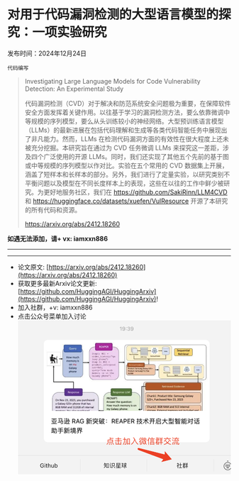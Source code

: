# 对用于代码漏洞检测的大型语言模型的探究：一项实验研究
发布时间：2024年12月24日

`代码编写`
> Investigating Large Language Models for Code Vulnerability Detection: An Experimental Study
>
> 代码漏洞检测（CVD）对于解决和防范系统安全问题极为重要，在保障软件安全方面发挥着关键作用。以往基于学习的漏洞检测方法，要么依靠微调中等规模的序列模型，要么从头训练较小的神经网络。大型预训练语言模型（LLMs）的最新进展在包括代码理解和生成等各类代码智能任务中展现出了非凡能力。然而，LLMs 在检测代码漏洞方面的有效性在很大程度上还未被充分挖掘。本研究旨在通过为 CVD 任务微调 LLMs 来探究这一差距，涉及四个广泛使用的开源 LLMs。同时，我们还实现了其他五个先前的基于图或中等规模的序列模型以作对比。实验在五个常用的 CVD 数据集上开展，涵盖了短样本和长样本的部分。另外，我们进行了定量实验，以研究类别不平衡问题以及模型在不同长度样本上的表现，这些在以往的工作中鲜少被研究。为更好地服务社区，我们在 https://github.com/SakiRinn/LLM4CVD 和 https://huggingface.co/datasets/xuefen/VulResource 开源了本研究的所有代码和资源。
>
> https://arxiv.org/abs/2412.18260

**如遇无法添加，请+ vx: iamxxn886**
<hr />


<hr />

- 论文原文: [https://arxiv.org/abs/2412.18260](https://arxiv.org/abs/2412.18260)
- 获取更多最新Arxiv论文更新: [https://github.com/HuggingAGI/HuggingArxiv](https://github.com/HuggingAGI/HuggingArxiv)!
- 加入社群，+v: iamxxn886
- 点击公众号菜单加入讨论
![](https://raw.githubusercontent.com/HuggingAGI/wx_assets/main/2024/07/31/1722434818326-94339e92-22f1-4472-9d27-fed232f70b5d.jpeg)